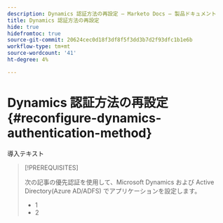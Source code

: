 ```yaml
---
description: Dynamics 認証方法の再設定 — Marketo Docs — 製品ドキュメント
title: Dynamics 認証方法の再設定
hide: true
hidefromtoc: true
source-git-commit: 20624cec0d18f3df8f5f3dd3b7d2f93dfc1b1e6b
workflow-type: tm+mt
source-wordcount: '41'
ht-degree: 4%

---
```


# Dynamics 認証方法の再設定 {#reconfigure-dynamics-authentication-method}

導入テキスト

>[!PREREQUISITES]
>
>次の記事の優先認証を使用して、Microsoft Dynamics および Active Directory(Azure AD/ADFS) でアプリケーションを設定します。
>* 1
>* 2

